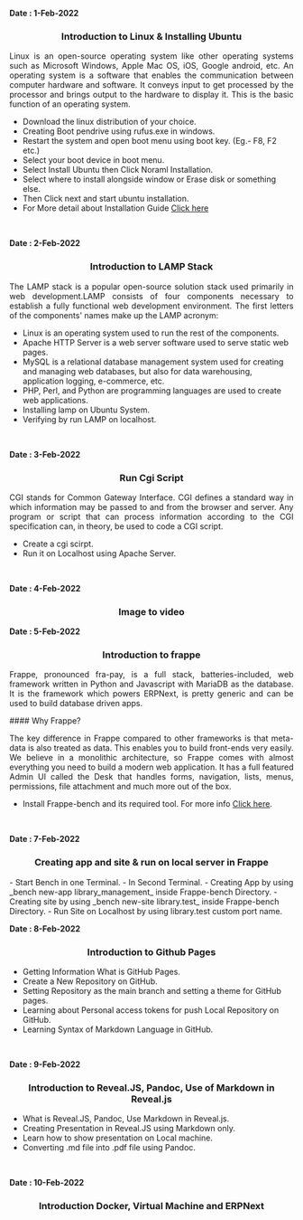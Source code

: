 <!----------------------------------------------------------------------------------------------------------------------------->
**Date : 1-Feb-2022** 
<h3 align='center'>Introduction to Linux & Installing Ubuntu</h3>

<p align="justify">Linux is an open-source operating system like other operating systems such as Microsoft Windows, Apple Mac OS, iOS, Google android, etc. An operating system is a software that enables the communication between computer hardware and software. It conveys input to get processed by the processor and brings output to the hardware to display it. This is the basic function of an operating system.</p>

- Download the linux distribution of your choice.
- Creating Boot pendrive using rufus.exe in windows.
- Restart the system and open boot menu using boot key. (Eg.- F8, F2 etc.)
- Select your boot device in boot menu.
- Select Install Ubuntu then Click Noraml Installation.
- Select where to install alongside window or Erase disk or something else.
- Then Click next and start ubuntu installation.
- For More detail about Installation Guide [Click here](https://phoenixnap.com/kb/install-ubuntu-20-04)
<br>

<!----------------------------------------------------------------------------------------------------------------------------->
**Date : 2-Feb-2022** 
<h3 align='center'>Introduction to LAMP Stack</h3>

<p align="justify">The LAMP stack is a popular open-source solution stack used primarily in web development.LAMP consists of four components necessary to establish a fully functional web development environment. The first letters of the components' names make up the LAMP acronym:</p>

- Linux is an operating system used to run the rest of the components.
- Apache HTTP Server is a web server software used to serve static web pages.
- MySQL is a relational database management system used for creating and managing web databases, but also for data warehousing, application logging, e-commerce, etc.
- PHP, Perl, and Python are programming languages are used to create web applications.
- Installing lamp on Ubuntu System.
- Verifying by run LAMP on localhost.
<br>

<!----------------------------------------------------------------------------------------------------------------------------->

**Date : 3-Feb-2022**
<h3 align='center'>Run Cgi Script</h3>

<p align="justify">CGI stands for Common Gateway Interface. CGI defines a standard way in which information may be passed to and from the browser and server. Any program or script that can process information according to the CGI specification can, in theory, be used to code a CGI script.</p>

- Create a cgi scirpt.
- Run it on Localhost using Apache Server.
<br>

<!----------------------------------------------------------------------------------------------------------------------------->
**Date : 4-Feb-2022**
<h3 align='center'>Image to video</h3>

<!----------------------------------------------------------------------------------------------------------------------------->
**Date : 5-Feb-2022**
<h3 align='center'>Introduction to frappe</h3>

<p align="justify">Frappe, pronounced fra-pay, is a full stack, batteries-included, web framework written in Python and Javascript with MariaDB as the database. It is the framework which powers ERPNext, is pretty generic and can be used to build database driven apps.</p>
#### Why Frappe?
<p align="justify">The key difference in Frappe compared to other frameworks is that meta-data is also treated as data. This enables you to build front-ends very easily. We believe in a monolithic architecture, so Frappe comes with almost everything you need to build a modern web application. It has a full featured Admin UI called the Desk that handles forms, navigation, lists, menus, permissions, file attachment and much more out of the box.</p>

- Install Frappe-bench and its required tool. For more info [Click here](https://frappeframework.com/docs/v13/user/en/installation).
<br>

<!----------------------------------------------------------------------------------------------------------------------------->
**Date : 7-Feb-2022**
<h3 align='center'>Creating app and site & run on local server in Frappe</h3>
- Start Bench in one Terminal.
- In Second Terminal.
- Creating App by using _bench new-app library_management_ inside Frappe-bench Directory.
- Creating site by using _bench new-site library.test_ inside Frappe-bench Directory.
- Run Site on Localhost by using library.test custom port name.
<br>

<!----------------------------------------------------------------------------------------------------------------------------->
**Date : 8-Feb-2022**
<h3 align='center'>Introduction to Github Pages</h3>

- Getting Information What is GitHub Pages.
- Create a New Repository on GitHub.
- Setting Repository as the main branch and setting a theme for GitHub pages.
- Learning about Personal access tokens for push Local Repository on GitHub.
- Learning Syntax of Markdown Language in GitHub.
<br>

<!----------------------------------------------------------------------------------------------------------------------------->
**Date : 9-Feb-2022** 
<h3 align='center'>Introduction to Reveal.JS, Pandoc, Use of Markdown in Reveal.js</h3>

- What is Reveal.JS, Pandoc, Use Markdown in Reveal.js.
- Creating Presentation in Reveal.JS using Markdown only.
- Learn how to show presentation on Local machine.
- Converting .md file into .pdf file using Pandoc.
<br>

<!----------------------------------------------------------------------------------------------------------------------------->
**Date : 10-Feb-2022** 
<h3 align='center'>Introduction Docker, Virtual Machine and ERPNext</h3>

<br>
<!----------------------------------------------------------------------------------------------------------------------------->
